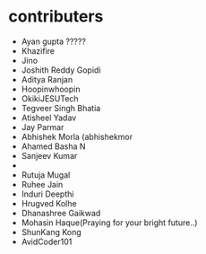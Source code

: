 # contributers

- Ayan gupta ?????
- Khazifire
- Jino
- Joshith Reddy Gopidi
- Aditya Ranjan
- Hoopinwhoopin
- OkikiJESUTech
- Tegveer Singh Bhatia
- Atisheel Yadav
- Jay Parmar
- Abhishek Morla (abhishekmor
- Ahamed Basha N
- Sanjeev Kumar
-
- Rutuja Mugal
- Ruhee Jain
- Induri Deepthi
- Hrugved Kolhe
- Dhanashree Gaikwad
- Mohasin Haque(Praying for your bright future..)
- ShunKang Kong
- AvidCoder101
